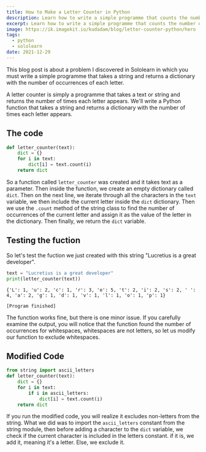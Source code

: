 ```yaml
---
title: How to Make a Letter Counter in Python
description: Learn how to write a simple programme that counts the number of times each letter appears in a string
excerpt: Learn how to write a simple programme that counts the number of times each letter appears in a string
image: https://ik.imagekit.io/kudadam/blog/letter-counter-python/hero
tags:
  - python
  - sololearn
date: 2021-12-29
---
```


This blog post is about a problem I discovered in Sololearn in which you must write a simple programme that takes a string and returns a dictionary with the number of occurrences of each letter.

A letter counter is simply a programme that takes a text or string and returns the number of times each letter appears. We'll write a Python function that takes a string and returns a dictionary with the number of times each letter appears.

## The code

```python
def letter_counter(text):
    dict = {}
    for i in text:
        dict[i] = text.count(i)
    return dict
```

So a function called `letter_counter` was created and it takes text as a parameter. Then inside the function, we create an empty dictionary called `dict`. Then on the next line, we iterate through all the characters in the `text` variable, we then include the current letter inside the `dict` dictionary. Then we use the `.count` method of the string class to find the number of occurrences of the current letter and assign it as the value of the letter in the dictionary. Then finally, we return the `dict` variable.

## Testing the fuction

So let's test the fuction we just created with this string "Lucretius is a great developer".

```python
text = "Lucretius is a great developer"
print(letter_counter(text))
```

```
{'L': 1, 'u': 2, 'c': 1, 'r': 3, 'e': 5, 't': 2, 'i': 2, 's': 2, ' ': 4, 'a': 2, 'g': 1, 'd': 1, 'v': 1, 'l': 1, 'o': 1, 'p': 1}

[Program finished]
```

The function works fine, but there is one minor issue.
If you carefully examine the output, you will notice that the function found the number of occurrences for whitespaces, whitespaces are not letters, so let us modify our function to exclude whitespaces.

## Modified Code

```python
from string import ascii_letters
def letter_counter(text):
    dict = {}
    for i in text:
        if i in ascii_letters:
            dict[i] = text.count(i)
    return dict
```

If you run the modified code, you will realize it excludes non-letters from the string.
What we did was to import the `ascii_letters` constant from the string module, then before adding a character to the `dict` variable, we check if the current character is included in the letters constant. if it is, we add it, meaning it's a letter. Else, we exclude it.
